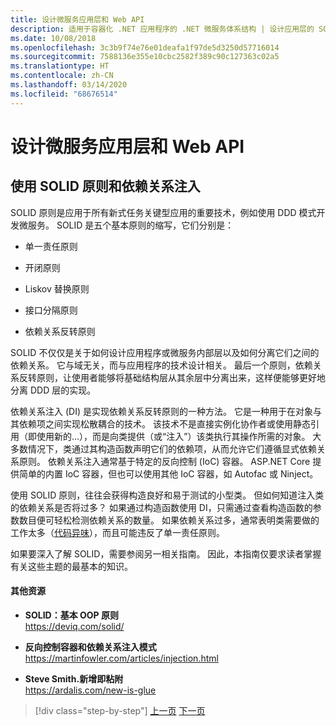 ```yaml
---
title: 设计微服务应用层和 Web API
description: 适用于容器化 .NET 应用程序的 .NET 微服务体系结构 | 设计应用层的 SOLID 原则概述。
ms.date: 10/08/2018
ms.openlocfilehash: 3c3b9f74e76e01deafa1f97de5d3250d57716014
ms.sourcegitcommit: 7588136e355e10cbc2582f389c90c127363c02a5
ms.translationtype: HT
ms.contentlocale: zh-CN
ms.lasthandoff: 03/14/2020
ms.locfileid: "68676514"
---
```

# <a name="design-the-microservice-application-layer-and-web-api"></a>设计微服务应用层和 Web API

## <a name="use-solid-principles-and-dependency-injection"></a>使用 SOLID 原则和依赖关系注入

SOLID 原则是应用于所有新式任务关键型应用的重要技术，例如使用 DDD 模式开发微服务。 SOLID 是五个基本原则的缩写，它们分别是：

- 单一责任原则

- 开闭原则

- Liskov 替换原则

- 接口分隔原则

- 依赖关系反转原则

SOLID 不仅仅是关于如何设计应用程序或微服务内部层以及如何分离它们之间的依赖关系。 它与域无关，而与应用程序的技术设计相关。 最后一个原则，依赖关系反转原则，让使用者能够将基础结构层从其余层中分离出来，这样便能够更好地分离 DDD 层的实现。

依赖关系注入 (DI) 是实现依赖关系反转原则的一种方法。 它是一种用于在对象与其依赖项之间实现松散耦合的技术。 该技术不是直接实例化协作者或使用静态引用（即使用新的…），而是向类提供（或“注入”）该类执行其操作所需的对象。 大多数情况下，类通过其构造函数声明它们的依赖项，从而允许它们遵循显式依赖关系原则。 依赖关系注入通常基于特定的反向控制 (IoC) 容器。 ASP.NET Core 提供简单的内置 IoC 容器，但也可以使用其他 IoC 容器，如 Autofac 或 Ninject。

使用 SOLID 原则，往往会获得构造良好和易于测试的小型类。 但如何知道注入类的依赖关系是否将过多？ 如果通过构造函数使用 DI，只需通过查看构造函数的参数数目便可轻松检测依赖关系的数量。 如果依赖关系过多，通常表明类需要做的工作太多（[代码异味](https://deviq.com/code-smells/)），而且可能违反了单一责任原则。

如果要深入了解 SOLID，需要参阅另一相关指南。 因此，本指南仅要求读者掌握有关这些主题的最基本的知识。

#### <a name="additional-resources"></a>其他资源

- **SOLID：基本 OOP 原则** \
  <https://deviq.com/solid/>

- **反向控制容器和依赖关系注入模式** \
  <https://martinfowler.com/articles/injection.html>

- **Steve Smith.新增即粘附** \
  <https://ardalis.com/new-is-glue>

> [!div class="step-by-step"]
> [上一页](nosql-database-persistence-infrastructure.md)
> [下一页](microservice-application-layer-implementation-web-api.md)
